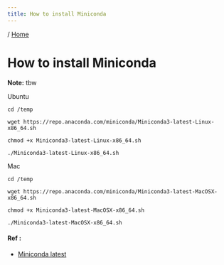 ```yaml
---
title: How to install Miniconda
---
```


/ [Home](index.md)

# How to install Miniconda

**Note:** tbw



Ubuntu
```
cd /temp

wget https://repo.anaconda.com/miniconda/Miniconda3-latest-Linux-x86_64.sh

chmod +x Miniconda3-latest-Linux-x86_64.sh

./Miniconda3-latest-Linux-x86_64.sh
```


Mac
```
cd /temp

wget https://repo.anaconda.com/miniconda/Miniconda3-latest-MacOSX-x86_64.sh

chmod +x Miniconda3-latest-MacOSX-x86_64.sh

./Miniconda3-latest-MacOSX-x86_64.sh
```

#### Ref :

  * [Miniconda latest](https://docs.conda.io/en/latest/miniconda.html)
